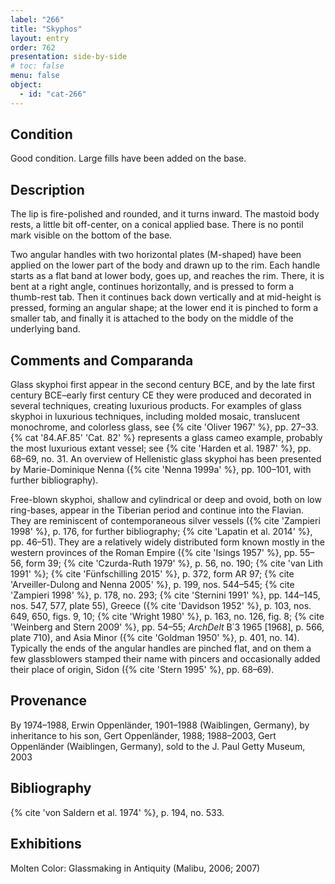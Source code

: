 ```yaml
---
label: "266"
title: "Skyphos"
layout: entry
order: 762
presentation: side-by-side
# toc: false
menu: false
object:
  - id: "cat-266"
---
```


## Condition

Good condition. Large fills have been added on the base.

## Description

The lip is fire-polished and rounded, and it turns inward. The mastoid body rests, a little bit off-center, on a conical applied base. There is no pontil mark visible on the bottom of the base.

Two angular handles with two horizontal plates (M-shaped) have been applied on the lower part of the body and drawn up to the rim. Each handle starts as a flat band at lower body, goes up, and reaches the rim. There, it is bent at a right angle, continues horizontally, and is pressed to form a thumb-rest tab. Then it continues back down vertically and at mid-height is pressed, forming an angular shape; at the lower end it is pinched to form a smaller tab, and finally it is attached to the body on the middle of the underlying band.

## Comments and Comparanda

Glass skyphoi first appear in the second century BCE, and by the late first century BCE–early first century CE they were produced and decorated in several techniques, creating luxurious products. For examples of glass skyphoi in luxurious techniques, including molded mosaic, translucent monochrome, and colorless glass, see {% cite 'Oliver 1967' %}, pp. 27–33. {% cat '84.AF.85' 'Cat. 82' %} represents a glass cameo example, probably the most luxurious extant vessel; see {% cite 'Harden et al. 1987' %}, pp. 68–69, no. 31. An overview of Hellenistic glass skyphoi has been presented by Marie-Dominique Nenna ({% cite 'Nenna 1999a' %}, pp. 100–101, with further bibliography).

Free-blown skyphoi, shallow and cylindrical or deep and ovoid, both on low ring-bases, appear in the Tiberian period and continue into the Flavian. They are reminiscent of contemporaneous silver vessels ({% cite 'Zampieri 1998' %}, p. 176, for further bibliography; {% cite 'Lapatin et al. 2014' %}, pp. 46–51). They are a relatively widely distributed form known mostly in the western provinces of the Roman Empire ({% cite 'Isings 1957' %}, pp. 55–56, form 39; {% cite 'Czurda-Ruth 1979' %}, p. 56, no. 190; {% cite 'van Lith 1991' %}; {% cite 'Fünfschilling 2015' %}, p. 372, form AR 97; {% cite 'Arveiller-Dulong and Nenna 2005' %}, p. 199, nos. 544–545; {% cite 'Zampieri 1998' %}, p. 178, no. 293; {% cite 'Sternini 1991' %}, pp. 144–145, nos. 547, 577, plate 55), Greece ({% cite 'Davidson 1952' %}, p. 103, nos. 649, 650, figs. 9, 10; {% cite 'Wright 1980' %}, p. 163, no. 126, fig. 8; {% cite 'Weinberg and Stern 2009' %}, pp. 54–55; *ArchDelt* B΄3 1965 [1968], p. 566, plate 710), and Asia Minor ({% cite 'Goldman 1950' %}, p. 401, no. 14). Typically the ends of the angular handles are pinched flat, and on them a few glassblowers stamped their name with pincers and occasionally added their place of origin, Sidon ({% cite 'Stern 1995' %}, pp. 68–69).

## Provenance

By 1974–1988, Erwin Oppenländer, 1901–1988 (Waiblingen, Germany), by inheritance to his son, Gert Oppenländer, 1988; 1988–2003, Gert Oppenländer (Waiblingen, Germany), sold to the J. Paul Getty Museum, 2003

## Bibliography

{% cite 'von Saldern et al. 1974' %}, p. 194, no. 533.

## Exhibitions

Molten Color: Glassmaking in Antiquity (Malibu, 2006; 2007)
